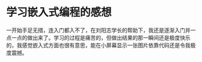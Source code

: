 # 学习嵌入式编程的感想

一开始手足无措，连入门都入不了，在刘阳志学长的帮助下，我还是逐渐入门并一点一点的做出来了。学习的过程是痛苦的，但做出结果的那一瞬间还是极度快乐的，我感觉嵌入式方面也很有意思，能在小屏幕显示一张图片依靠代码还是令我极度震撼。